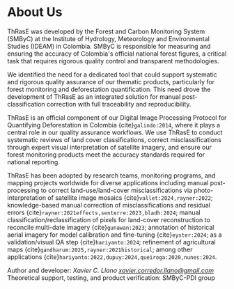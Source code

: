 # About Us

ThRasE was developed by the Forest and Carbon Monitoring System (SMByC) at the Institute of Hydrology, Meteorology and Environmental Studies (IDEAM) in Colombia. SMByC is responsible for measuring and ensuring the accuracy of Colombia's official national forest figures, a critical task that requires rigorous quality control and transparent methodologies.

We identified the need for a dedicated tool that could support systematic and rigorous quality assurance of our thematic products, particularly for forest monitoring and deforestation quantification. This need drove the development of ThRasE as an integrated solution for manual post-classification correction with full traceability and reproducibility.

ThRasE is an official component of our Digital Image Processing Protocol for Quantifying Deforestation in Colombia {cite}`galindo:2014`, where it plays a central role in our quality assurance workflows. We use ThRasE to conduct systematic reviews of land cover classifications, correct misclassifications through expert visual interpretation of satellite imagery, and ensure our forest monitoring products meet the accuracy standards required for national reporting.

ThRasE has been adopted by research teams, monitoring programs, and mapping projects worldwide for diverse applications including manual post-processing to correct land-use/land-cover misclassifications via photo-interpretation of satellite image mosaics {cite}`vallet:2024,rayner:2022`; knowledge-based manual correction of misclassifications and residual errors {cite}`rayner:2021effects,senterre:2023,bladh:2024`; manual classification/reclassification of pixels for land-cover reconstruction to reconcile multi-date imagery {cite}`gunawan:2023`; annotation of historical aerial imagery for model calibration and fine-tuning {cite}`eyster:2024`; as a validation/visual QA step {cite}`hariyanto:2024`; refinement of agricultural maps {cite}`gandharum:2025,rayner:2021historical`; among other applications {cite}`hariyanto:2022,dupuy:2024,queiroga:2020,nunes:2024`.

Author and developer: *Xavier C. Llano* *<xavier.corredor.llano@gmail.com>*
Theoretical support, testing, and product verification: SMByC-PDI group
